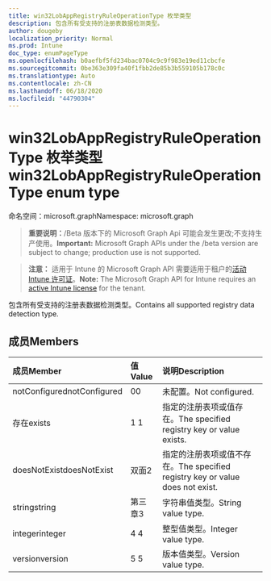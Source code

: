 ```yaml
---
title: win32LobAppRegistryRuleOperationType 枚举类型
description: 包含所有受支持的注册表数据检测类型。
author: dougeby
localization_priority: Normal
ms.prod: Intune
doc_type: enumPageType
ms.openlocfilehash: b0aefbf5fd234bac0704c9c9f983e19ed11cbcfe
ms.sourcegitcommit: 0be363e309fa40f1fbb2de85b3b559105b178c0c
ms.translationtype: Auto
ms.contentlocale: zh-CN
ms.lasthandoff: 06/18/2020
ms.locfileid: "44790304"
---
```

# <a name="win32lobappregistryruleoperationtype-enum-type"></a><span data-ttu-id="77591-103">win32LobAppRegistryRuleOperationType 枚举类型</span><span class="sxs-lookup"><span data-stu-id="77591-103">win32LobAppRegistryRuleOperationType enum type</span></span>

<span data-ttu-id="77591-104">命名空间：microsoft.graph</span><span class="sxs-lookup"><span data-stu-id="77591-104">Namespace: microsoft.graph</span></span>

> <span data-ttu-id="77591-105">**重要说明：**/Beta 版本下的 Microsoft Graph Api 可能会发生更改;不支持生产使用。</span><span class="sxs-lookup"><span data-stu-id="77591-105">**Important:** Microsoft Graph APIs under the /beta version are subject to change; production use is not supported.</span></span>

> <span data-ttu-id="77591-106">**注意：** 适用于 Intune 的 Microsoft Graph API 需要适用于租户的[活动 Intune 许可证](https://go.microsoft.com/fwlink/?linkid=839381)。</span><span class="sxs-lookup"><span data-stu-id="77591-106">**Note:** The Microsoft Graph API for Intune requires an [active Intune license](https://go.microsoft.com/fwlink/?linkid=839381) for the tenant.</span></span>

<span data-ttu-id="77591-107">包含所有受支持的注册表数据检测类型。</span><span class="sxs-lookup"><span data-stu-id="77591-107">Contains all supported registry data detection type.</span></span>

## <a name="members"></a><span data-ttu-id="77591-108">成员</span><span class="sxs-lookup"><span data-stu-id="77591-108">Members</span></span>
|<span data-ttu-id="77591-109">成员</span><span class="sxs-lookup"><span data-stu-id="77591-109">Member</span></span>|<span data-ttu-id="77591-110">值</span><span class="sxs-lookup"><span data-stu-id="77591-110">Value</span></span>|<span data-ttu-id="77591-111">说明</span><span class="sxs-lookup"><span data-stu-id="77591-111">Description</span></span>|
|:---|:---|:---|
|<span data-ttu-id="77591-112">notConfigured</span><span class="sxs-lookup"><span data-stu-id="77591-112">notConfigured</span></span>|<span data-ttu-id="77591-113">0</span><span class="sxs-lookup"><span data-stu-id="77591-113">0</span></span>|<span data-ttu-id="77591-114">未配置。</span><span class="sxs-lookup"><span data-stu-id="77591-114">Not configured.</span></span>|
|<span data-ttu-id="77591-115">存在</span><span class="sxs-lookup"><span data-stu-id="77591-115">exists</span></span>|<span data-ttu-id="77591-116">1 </span><span class="sxs-lookup"><span data-stu-id="77591-116">1</span></span>|<span data-ttu-id="77591-117">指定的注册表项或值存在。</span><span class="sxs-lookup"><span data-stu-id="77591-117">The specified registry key or value exists.</span></span>|
|<span data-ttu-id="77591-118">doesNotExist</span><span class="sxs-lookup"><span data-stu-id="77591-118">doesNotExist</span></span>|<span data-ttu-id="77591-119">双面</span><span class="sxs-lookup"><span data-stu-id="77591-119">2</span></span>|<span data-ttu-id="77591-120">指定的注册表项或值不存在。</span><span class="sxs-lookup"><span data-stu-id="77591-120">The specified registry key or value does not exist.</span></span>|
|<span data-ttu-id="77591-121">string</span><span class="sxs-lookup"><span data-stu-id="77591-121">string</span></span>|<span data-ttu-id="77591-122">第三章</span><span class="sxs-lookup"><span data-stu-id="77591-122">3</span></span>|<span data-ttu-id="77591-123">字符串值类型。</span><span class="sxs-lookup"><span data-stu-id="77591-123">String value type.</span></span>|
|<span data-ttu-id="77591-124">integer</span><span class="sxs-lookup"><span data-stu-id="77591-124">integer</span></span>|<span data-ttu-id="77591-125">4 </span><span class="sxs-lookup"><span data-stu-id="77591-125">4</span></span>|<span data-ttu-id="77591-126">整型值类型。</span><span class="sxs-lookup"><span data-stu-id="77591-126">Integer value type.</span></span>|
|<span data-ttu-id="77591-127">version</span><span class="sxs-lookup"><span data-stu-id="77591-127">version</span></span>|<span data-ttu-id="77591-128">5 </span><span class="sxs-lookup"><span data-stu-id="77591-128">5</span></span>|<span data-ttu-id="77591-129">版本值类型。</span><span class="sxs-lookup"><span data-stu-id="77591-129">Version value type.</span></span>|



